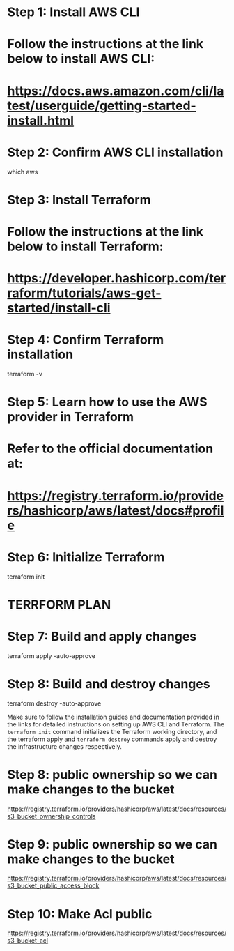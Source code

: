 # Step 1: Install AWS CLI

# Follow the instructions at the link below to install AWS CLI:

# https://docs.aws.amazon.com/cli/latest/userguide/getting-started-install.html

# Step 2: Confirm AWS CLI installation

which aws

# Step 3: Install Terraform

# Follow the instructions at the link below to install Terraform:

# https://developer.hashicorp.com/terraform/tutorials/aws-get-started/install-cli

# Step 4: Confirm Terraform installation

terraform -v

# Step 5: Learn how to use the AWS provider in Terraform

# Refer to the official documentation at:

# https://registry.terraform.io/providers/hashicorp/aws/latest/docs#profile

# Step 6: Initialize Terraform

terraform init

# TERRFORM PLAN

# Step 7: Build and apply changes

terraform apply -auto-approve

# Step 8: Build and destroy changes

terraform destroy -auto-approve

Make sure to follow the installation guides and documentation provided in the links for detailed instructions on setting up AWS CLI and Terraform. The `terraform init` command initializes the Terraform working directory, and the terraform apply and `terraform destroy` commands apply and destroy the infrastructure changes respectively.

# Step 8: public ownership so we can make changes to the bucket

https://registry.terraform.io/providers/hashicorp/aws/latest/docs/resources/s3_bucket_ownership_controls

# Step 9: public ownership so we can make changes to the bucket

https://registry.terraform.io/providers/hashicorp/aws/latest/docs/resources/s3_bucket_public_access_block

# Step 10: Make Acl public

https://registry.terraform.io/providers/hashicorp/aws/latest/docs/resources/s3_bucket_acl
